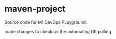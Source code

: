 # maven-project
Source code for M1 DevOps PLayground.

made changes to check on the automating GIt polling


